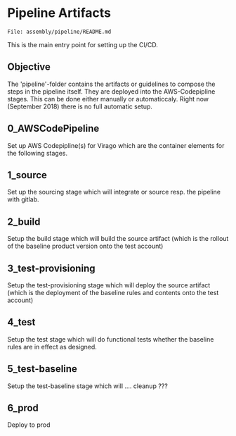 # Pipeline Artifacts

`File: assembly/pipeline/README.md`

This is the main entry point for setting up the CI/CD.

## Objective

The 'pipeline'-folder contains the artifacts or guidelines to compose the steps in the pipeline itself.
They are deployed into the AWS-Codepipline stages.
This can be done either manually or automaticcaly.
Right now (September 2018) there is no full automatic setup.

## 0_AWSCodePipeline
Set up AWS Codepipline(s) for Virago which are the container elements for the following stages.

## 1_source
Set up the sourcing stage which will integrate or source resp. the pipeline with gitlab.

## 2_build
Setup the build stage which will build the source artifact (which is the rollout of the baseline product version onto the test account)

## 3_test-provisioning
Setup the test-provisioning stage which will deploy the source artifact (which is the deployment of the baseline rules and contents onto the test account)

## 4_test
Setup the test stage which will do functional tests whether the baseline rules are in effect as designed.

## 5_test-baseline
Setup the test-baseline stage which will .... cleanup ???

## 6_prod
Deploy to prod